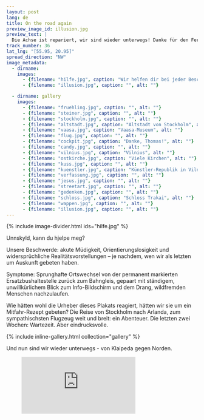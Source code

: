 ```yaml
---
layout: post
lang: de
title: On the road again
preview_image_id: illusion.jpg
preview_text: |
  Die Achse ist repariert, wir sind wieder unterwegs! Danke für den Fern-Support an Rüdiger und Hasebikes, und die Unterkunftsmöglichkeit für unsere Räder im KUBU Hostel.
track_number: 36
lat_lng: "[55.95, 20.95]"
spread_direction: "NW"
image_metadata:
  - dirname:
    images:
      - {filename: "hilfe.jpg", caption: "Wir helfen dir bei jeder Beschwerde. Online wenn es geht, im Behandlungszentrum wenn erforderlich.", alt: ""}
      - {filename: "illusion.jpg", caption: "", alt: ""}

  - dirname: gallery
    images:
      - {filename: "fruehling.jpg", caption: "", alt: ""}
      - {filename: "steiner.jpg", caption: "", alt: ""}
      - {filename: "stockholm.jpg", caption: "", alt: ""}
      - {filename: "altstadt.jpg", caption: "Altstadt von Stockholm", alt: ""}
      - {filename: "vaasa.jpg", caption: "Vaasa-Museum", alt: ""}
      - {filename: "flug.jpg", caption: "", alt: ""}
      - {filename: "cockpit.jpg", caption: "Danke, Thomas!", alt: ""}
      - {filename: "candy.jpg", caption: "", alt: ""}
      - {filename: "vilnius.jpg", caption: "Vilnius", alt: ""}
      - {filename: "ostkirche.jpg", caption: "Viele Kirchen", alt: ""}
      - {filename: "kuss.jpg", caption: "", alt: ""}
      - {filename: "kuenstler.jpg", caption: "Künstler-Republik in Vilnius", alt: ""}
      - {filename: "verfassung.jpg", caption: "", alt: ""}
      - {filename: "jesus.jpg", caption: "", alt: ""}
      - {filename: "streetart.jpg", caption: "", alt: ""}
      - {filename: "gedenken.jpg", caption: "", alt: ""}
      - {filename: "schloss.jpg", caption: "Schloss Trakai", alt: ""}
      - {filename: "wappen.jpg", caption: "", alt: ""}
      - {filename: "illusion.jpg", caption: "", alt: ""}
---
```


{% include image-divider.html ids="hilfe.jpg" %}

Unnskyld, kann du hjelpe meg?

Unsere Beschwerde: akute Müdigkeit, Orientierungslosigkeit und widersprüchliche Realitätsvorstellungen – je nachdem, wen wir als letzten um Auskunft gebeten haben.

Symptome: Sprunghafte Ortswechsel von der permanent markierten Ersatzbushaltestelle zurück zum Bahngleis, gepaart mit ständigem, unwillkürlichem Blick zum Info-Bildschirm und dem Drang, wildfremden Menschen nachzulaufen.

Wie hätten wohl die Urheber dieses Plakats reagiert, hätten wir sie um ein Mitfahr-Rezept gebeten? Die Reise von Stockholm nach Arlanda, zum sympathischsten Flugzeug weit und breit: ein Abenteuer. Die letzten zwei Wochen: Wartezeit. Aber eindrucksvolle. 

{% include inline-gallery.html collection="gallery" %}

Und nun sind wir wieder unterwegs - von Klaipeda gegen Norden.

<figure class="centered">
  <iframe class="youtube-fullwidth" src="https://www.youtube-nocookie.com/embed/kWmP4X8ZrFE?si=3ufNi_0eVxFv8ukO" title="On the road again" frameborder="0" allow="web-share" allowfullscreen></iframe>
</figure>